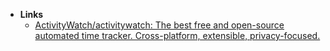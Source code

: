 
- **Links**
	- [ActivityWatch/activitywatch: The best free and open-source automated time tracker. Cross-platform, extensible, privacy-focused.](https://github.com/ActivityWatch/activitywatch)
